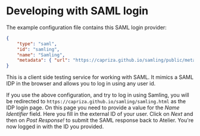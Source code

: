 # Developing with SAML login

The example configuration file contains this SAML login provider:

```json
{
    "type": "saml",
    "id": "samling",
    "name": "Samling",
    "metadata": { "url": "https://capriza.github.io/samling/public/metadata.xml" }
}
```

This is a client side testing service for working with SAML. It mimics a SAML IDP in the browser and allows you to log in using any user id. 

If you use the above configuration, and try to log in using Samling, you will be redirected to `https://capriza.github.io/samling/samling.html` as the IDP login page. On this page you need to provide a value for the *Name Identifier* field. Here you fill in the external ID of your user. Click on *Next* and then on *Post Response!* to submit the SAML response back to Atelier. You're now logged in with the ID you provided.